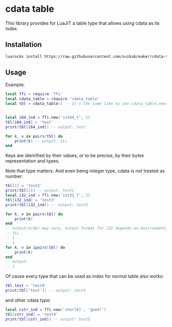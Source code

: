 # cdata table

This library provides for LuaJIT a table type that allows using cdata as its index.

## Installation

```bash
luarocks install https://raw.githubusercontent.com/suikabreaker/cdata-table/master/cdata_table-1.rockspec
```

## Usage

Example:

```lua
local ffi = require 'ffi'
local cdata_table = require 'cdata_table'
local tbl = cdata_table() -- it's the same like to use cdata_table.new()


local i64_ind = ffi.new('int64_t', 1)
tbl[i64_ind] = 'test'
print(tbl[i64_ind]) -- output: test

for k, v in pairs(tbl) do
    print(k) -- output: 1LL
end
```

Keys are identified by their values, or to be precise, by their bytes representation and types.

Note that type matters. And even being integer type, cdata is not treated as number:

```lua
tbl[1] = 'test2'
print(tbl[1]) -- output: test2
local i32_ind = ffi.new('int32_t', 1)
tbl[i32_ind] = 'test3'
print(tbl[i32_ind]) -- output: test3

for k, v in pairs(tbl) do
    print(k)
end
-- output(order may vary, output format for i32 depends on environment):
-- 1LL
-- 1
-- 1
for k, v in ipairs(tbl) do
    print(k)
end
-- output:
-- 1
```

Of cause every type that can be used as index for normal table also works:

```lua
tbl.test = 'test4'
print(tbl['test']) -- output: test4
```

and other cdata type:

```lua
local cstr_ind = ffi.new('char[6]', 'good!')
tbl[cstr_ind] = 'test4'
print(tbl[cstr_ind]) -- output: test5
```